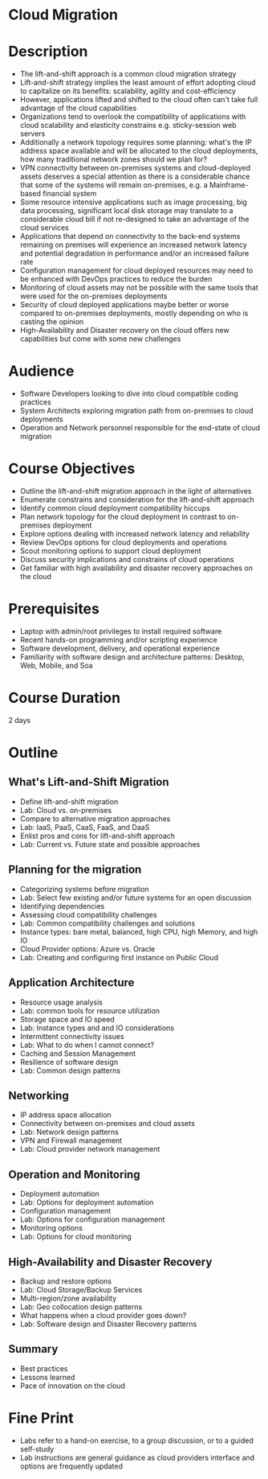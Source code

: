 # Cloud Migration

# Description

* The lift-and-shift approach is a common cloud migration strategy
* Lift-and-shift strategy implies the least amount of effort adopting cloud to capitalize on its benefits: scalability, agility and cost-efficiency
* However, applications lifted and shifted to the cloud often can't take full advantage of the cloud capabilities
* Organizations tend to overlook the compatibility of applications with cloud scalability and elasticity constrains e.g. sticky-session web servers
* Additionally a network topology requires some planning: what's the IP address space available and will be allocated to the cloud deployments, how many traditional network zones should we plan for?
* VPN connectivity between on-premises systems and cloud-deployed assets deserves a special attention as there is a considerable chance that some of the systems will remain on-premises, e.g. a Mainframe-based financial system
* Some resource intensive applications such as image processing, big data processing, significant local disk storage may translate to a considerable cloud bill if not re-designed to take an advantage of the cloud services
* Applications that depend on connectivity to the back-end systems remaining on premises will experience an increased network latency and potential degradation in performance and/or an increased failure rate
* Configuration management for cloud deployed resources may need to be enhanced with DevOps practices to reduce the burden
* Monitoring of cloud assets may not be possible with the same tools that were used for the on-premises deployments
* Security of cloud deployed applications maybe better or worse compared to on-premises deployments, mostly depending on who is casting the opinion
* High-Availability and Disaster recovery on the cloud offers new capabilities but come with some new challenges 

# Audience

* Software Developers looking to dive into cloud compatible coding practices
* System Architects exploring migration path from on-premises to cloud deployments
* Operation and Network personnel responsible for the end-state of cloud migration

# Course Objectives

* Outline the lift-and-shift migration approach in the light of alternatives
* Enumerate constrains and consideration for the lift-and-shift approach
* Identify common cloud deployment compatibility hiccups
* Plan network topology for the cloud deployment in contrast to on-premises deployment
* Explore options dealing with increased network latency and reliability
* Review DevOps options for cloud deployments and operations
* Scout monitoring options to support cloud deployment
* Discuss security implications and constrains of cloud operations
* Get familiar with high availability and disaster recovery approaches on the cloud

# Prerequisites

* Laptop with admin/root privileges to install required software
* Recent hands-on programming and/or scripting experience
* Software development, delivery, and operational experience
* Familiarity with software design and architecture patterns: Desktop, Web, Mobile, and Soa

# Course Duration
2 days

# Outline

## What's Lift-and-Shift Migration

* Define lift-and-shift migration
* Lab: Cloud vs. on-premises
* Compare to alternative migration approaches
* Lab: IaaS, PaaS, CaaS, FaaS, and DaaS
* Enlist pros and cons for lift-and-shift approach
* Lab: Current vs. Future state and possible approaches

## Planning for the migration

* Categorizing systems before migration
* Lab: Select few existing and/or future systems for an open discussion
* Identifying dependencies
* Assessing cloud compatibility challenges
* Lab: Common compatibility challenges and solutions
* Instance types: bare metal, balanced, high CPU, high Memory, and high IO
* Cloud Provider options: Azure vs. Oracle
* Lab: Creating and configuring first instance on Public Cloud 

## Application Architecture

* Resource usage analysis
* Lab: common tools for resource utilization
* Storage space and IO speed
* Lab: Instance types and and IO considerations
* Intermittent connectivity issues
* Lab: What to do when I cannot connect?
* Caching and Session Management
* Resilience of software design
* Lab: Common design patterns

## Networking

* IP address space allocation
* Connectivity between on-premises and cloud assets
* Lab: Network design patterns
* VPN and Firewall management
* Lab: Cloud provider network management

## Operation and Monitoring

* Deployment automation
* Lab: Options for deployment automation
* Configuration management
* Lab: Options for configuration management
* Monitoring options
* Lab: Options for cloud monitoring

## High-Availability and Disaster Recovery

* Backup and restore options
* Lab: Cloud Storage/Backup Services
* Multi-region/zone availability
* Lab: Geo collocation design patterns
* What happens when a cloud provider goes down?
* Lab: Software design and Disaster Recovery patterns

## Summary

* Best practices
* Lessons learned
* Pace of innovation on the cloud

# Fine Print
* Labs refer to a hand-on exercise, to a group discussion, or to a guided self-study
* Lab instructions are general guidance as cloud providers interface and options are frequently updated